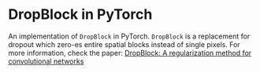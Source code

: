 # DropBlock in PyTorch

An implementation of `DropBlock` in PyTorch. `DropBlock` is a replacement for dropout which zero-es 
entire spatial blocks instead of single pixels. For more information, check the paper:
[DropBlock: A regularization method for convolutional networks](https://arxiv.org/abs/1810.12890) 
